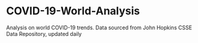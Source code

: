 # COVID-19-World-Analysis
Analysis on world COVID-19 trends. Data sourced from John Hopkins CSSE Data Repository, updated daily
